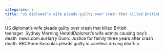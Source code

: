```yaml
---
categories: i
title: "US diplomat’s wife pleads guilty over crash that killed British teenager  Sydney Morning Herald"
---
```

US diplomat’s wife pleads guilty over crash that killed British teenager&nbsp;&nbsp;Sydney Morning HeraldDiplomat’s wife admits causing boy’s death&nbsp;&nbsp;news.com.auHarry Dunn: Justice for family three years after crash death&nbsp;&nbsp;BBCAnne Sacoolas pleads guilty in careless driving death o